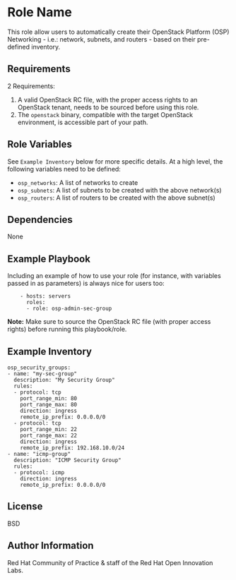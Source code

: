Role Name
=========

This role allow users to automatically create their OpenStack Platform (OSP) Networking - i.e.: network, subnets, and routers - based on their pre-defined inventory.

Requirements
------------

2 Requirements:

1. A valid OpenStack RC file, with the proper access rights to an OpenStack tenant, needs to be sourced before using this role.
1. The `openstack` binary, compatible with the target OpenStack environment, is accessible part of your path.


Role Variables
--------------

See `Example Inventory` below for more specific details. At a high level, the following variables need to be defined:

- `osp_networks`: A list of networks to create
- `osp_subnets`: A list of subnets to be created with the above network(s)
- `osp_routers`: A list of routers to be created with the above subnet(s)


Dependencies
------------

None


Example Playbook
----------------

Including an example of how to use your role (for instance, with variables passed in as parameters) is always nice for users too:

```
    - hosts: servers
      roles:
      - role: osp-admin-sec-group
```

**Note:** Make sure to source the OpenStack RC file (with proper access rights) before running this playbook/role.

Example Inventory
----------------

```
osp_security_groups:
- name: "my-sec-group"
  description: "My Security Group"
  rules:
  - protocol: tcp
    port_range_min: 80
    port_range_max: 80
    direction: ingress
    remote_ip_prefix: 0.0.0.0/0 
  - protocol: tcp
    port_range_min: 22
    port_range_max: 22
    direction: ingress
    remote_ip_prefix: 192.168.10.0/24
- name: "icmp-group"
  description: "ICMP Security Group"
  rules:
  - protocol: icmp
    direction: ingress
    remote_ip_prefix: 0.0.0.0/0 

```


License
-------

BSD

Author Information
------------------

Red Hat Community of Practice & staff of the Red Hat Open Innovation Labs.
